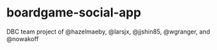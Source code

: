 # boardgame-social-app
DBC team project of @hazelmaeby, @larsjx, @jjshin85, @wgranger, and @nowakoff
